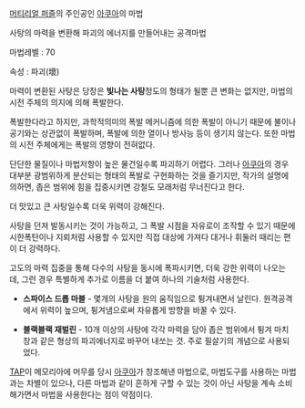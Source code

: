 [머티리얼 퍼즐](%EB%A8%B8%ED%8B%B0%EB%A6%AC%EC%96%BC%20%ED%8D%BC%EC%A6%90.md)의
주인공인 [아쿠아](%EC%95%84%EC%BF%A0%EC%95%84%28%EB%A8%B8%ED%8B%B0%EB%A6%AC%EC%96%BC%20%ED%8D%BC%EC%A6%90%29.md)의 마법

사탕의 마력을 변환해 파괴의 에너지를 만들어내는 공격마법  

마법레벨 : 70  

속성 : 파괴(壞)  

마력이 변환된 사탕은 당장은 **빛나는 사탕**정도의 형태가 될뿐 큰 변화는 없지만, 마법의 시전 주체의 의지에 의해 폭발한다.

폭발한다라고 하지만, 과학적의미의 폭발 메커니즘에 의한 폭발이 아니기 때문에 불이나 공기와는 상관없이 폭발하며, 폭발에 의한 열이나 방사능
등이 생기지 않는다. 또한 마법의 시전 주체에게는 폭발의 영향이 전혀없다.  

단단한 물질이나 마법저항이 높은 물건일수록 파괴하기 어렵다. 그러나 [아쿠아](%EC%95%84%EC%BF%A0%EC%95%84%28%EB%A8%B8%ED%8B%B0%EB%A6%AC%EC%96%BC%20%ED%8D%BC%EC%A6%90%29.md)의 경우 대부분 광범위하게
분산되는 형태의 폭발로 구현화하는 것을 즐기지만, 작가의 설명에 의하면, 좁은 범위에 힘을 집중시키면 강철도 모래처럼 무너진다고 한다.

더 맛있고 큰 사탕일수록 더욱 위력이 강해진다.  

사탕을 던져 발동시키는 것이 가능하고, 그 폭발 시점을 자유로이 조작할 수 있기 때문에 시한폭탄이나 지뢰처럼 사용할 수 있지만 직접 대상에
가져다 대거나 휘둘러 때리는 편이 더 강력하다.  

고도의 마력 집중을 통해 다수의 사탕을 동시에 폭파시키면, 더욱 강한 위력이 나오는 데, 그런 경우 특별하게 추가로 이름을 더 붙여 하나의
기술처럼 사용한다.  

  * **스파이스 드롭 마블** \- 몇개의 사탕을 원의 움직임으로 튕겨내면서 날린다. 원격공격에서 위력이 높으며, 튕겨냄으로써 자유롭게 방향을 바꿀 수 있다.  

  * **블랙블랙 재벌린** \- 10개 이상의 사탕에 각각 마력을 담아 좁은 범위에서 튕겨 마치 창과 같은 형상의 파괴에너지로 바꾸어 내쏘는 것. 주로 필살기의 개념으로 사용되었다.   
  

[TAP](TAP.md)이 메모리아에 머무를 당시 [아쿠아](%EC%95%84%EC%BF%A0%EC%95%84%28%EB%A8%B8%ED%8B%B0%EB%A6%AC%EC%96%BC%20%ED%8D%BC%EC%A6%90%29.md)가 창조해낸 마법으로, 마법도구를
사용하는 마법과는 차별이 있으나, 다른 마법과 같이 흔하게 구할 수 있는 것이 아닌 사탕을 계속 소비해가면서 마법을 사용한다는 점이
약점이다.

